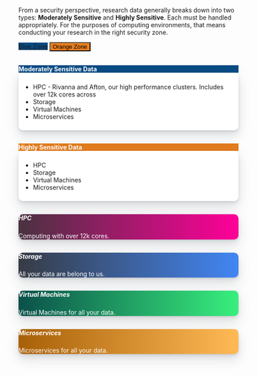 <style>
  .card-body{
    padding:0.6rem;
  }
.card {
    background-color: #fff;
    border-radius: 10px;
    border: none;
    position: relative;
    margin-bottom: 30px;
    box-shadow: 0 0.46875rem 2.1875rem rgba(90,97,105,0.1), 0 0.9375rem 1.40625rem rgba(90,97,105,0.1), 0 0.25rem 0.53125rem rgba(90,97,105,0.12), 0 0.125rem 0.1875rem rgba(90,97,105,0.1);
}
.l-bg-cherry {
    background: linear-gradient(to right, #493240, #f09) !important;
    color: #fff;
}
.l-bg-blue-dark {
    background: linear-gradient(to right, #373b44, #4286f4) !important;
    color: #fff;
}
.l-bg-green-dark {
    background: linear-gradient(to right, #0a504a, #38ef7d) !important;
    color: #fff;
}
.l-bg-orange-dark {
    background: linear-gradient(to right, #a86008, #ffba56) !important;
    color: #fff;
}
.card .card-statistic-3 .card-icon-large .fas, .card .card-statistic-3 .card-icon-large .far, .card .card-statistic-3 .card-icon-large .fab, .card .card-statistic-3 .card-icon-large .fal {
    font-size: 110px;
}
.card .card-statistic-3 .card-icon {
    text-align: center;
    line-height: 50px;
    margin-left: 15px;
    color: #000;
    position: absolute;
    right: -5px;
    top: 20px;
    opacity: 0.1;
}
.l-bg-cyan {
    background: linear-gradient(135deg, #289cf5, #84c0ec) !important;
    color: #fff;
}
.l-bg-green {
    background: linear-gradient(135deg, #23bdb8 0%, #43e794 100%) !important;
    color: #fff;
}
.l-bg-orange {
    background: linear-gradient(to right, #f9900e, #ffba56) !important;
    color: #fff;
}
.l-bg-cyan {
    background: linear-gradient(135deg, #289cf5, #84c0ec) !important;
    color: #fff;
}

</style>

<p class="lead">
From a security perspective, research data generally breaks down into two types: <b>Moderately Sensitive</b> and <b>Highly Sensitive</b>. Each must be handled appropriately. For the purposes of computing environments, that means conducting your research in the right security zone.
</p>
<p>
  <a class="btn btn-primary btn-lg" style="background-color:#084B84;" data-toggle="collapse" href="#sszcollapse" role="button" aria-expanded="false" aria-controls="multiCollapseExample1">Blue Zone</a>
  <button class="btn btn-warning btn-lg" style="background-color:#E47D1E;" type="button" data-toggle="collapse" data-target="#hszcollapse" aria-expanded="false" aria-controls="multiCollapseExample2">Orange Zone</button>
</p>
<div class="row" style="margin-top:2rem;">
  <div class="col">
    <div class="collapse multi-collapse" id="sszcollapse">
      <div class="card-header" style="background-color:#084B84;color:white;">
        <b>Moderately Sensitive Data</b>
      </div>
      <div class="card card-body">
        <ul>
          <li>HPC - Rivanna and Afton, our high performance clusters. Includes over 12k cores across 
          <li>Storage
          <li>Virtual Machines
          <li>Microservices
        </ul>
      </div>
    </div>
  </div>
  <div class="col">
    <div class="collapse multi-collapse" id="hszcollapse">
      <div class="card-header" style="background-color:#E47D1E;color:white;">
        <b>Highly Sensitive Data</b>
      </div>
      <div class="card card-body">
        <ul>
          <li>HPC
          <li>Storage
          <li>Virtual Machines
          <li>Microservices
        </ul>
      </div>
    </div>
  </div>
</div>
<link rel="stylesheet" href="https://cdnjs.cloudflare.com/ajax/libs/font-awesome/5.12.1/css/all.min.css" integrity="sha256-mmgLkCYLUQbXn0B1SRqzHar6dCnv9oZFPEC1g1cwlkk=" crossorigin="anonymous" />
<div class="col-md-10 ">
    <div class="row ">
        <div class="col-xl-4 col-lg-6">
            <div class="card l-bg-cherry">
                <div class="card-statistic-3 p-4">
                    <div class="mb-4">
                        <h5 class="card-title mb-0"><span class="fa-solid fa-server"></span>HPC</h5>
                    </div>
                    <div class="row align-items-center mb-2 d-flex">
                      Computing with over 12k cores.
                    </div>
                </div>
            </div>
        </div>
        <div class="col-xl-4 col-lg-6">
            <div class="card l-bg-blue-dark">
                <div class="card-statistic-3 p-4">
                    <div class="mb-4">
                        <h5 class="card-title mb-0">Storage</h5>
                    </div>
                    <div class="row align-items-center mb-2 d-flex">
                      All your data are belong to us.
                    </div>
                </div>
            </div>
        </div>
    </div>
    <div class="row">
        <div class="col-xl-4 col-lg-6">
            <div class="card l-bg-green-dark">
                <div class="card-statistic-3 p-4">
                    <div class="mb-4">
                        <h5 class="card-title mb-0">Virtual Machines</h5>
                    </div>
                    <div class="row align-items-center mb-2 d-flex">
                      Virtual Machines for all your data.
                    </div>
                </div>
            </div>
        </div>
        <div class="col-xl-4 col-lg-6">
            <div class="card l-bg-orange-dark">
                <div class="card-statistic-3 p-4">
                    <div class="mb-4">
                        <h5 class="card-title mb-0">Microservices</h5>
                    </div>
                    <div class="row align-items-center mb-2 d-flex">
                      Microservices for all your data.
                    </div>
                </div>
            </div>
        </div>
    </div>
</div>
